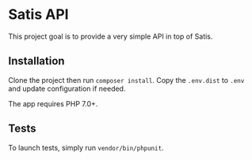 # Satis API

This project goal is to provide a very simple API in top of Satis.

## Installation

Clone the project then run `composer install`.
Copy the `.env.dist` to `.env` and update configuration if needed.

The app requires PHP 7.0+.

## Tests

To launch tests, simply run `vendor/bin/phpunit`.
